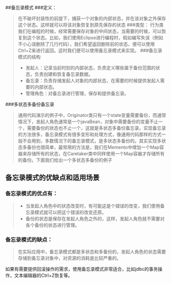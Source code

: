##备忘录模式
###定义：
> 在不破坏封装性的前提下，捕获一个对象的内部状态，并在该对象之外保存这个状态。这样就可以将该对象恢复到原先保存的状态
###类型：
> 行为类
我们在编程的时候，经常需要保存对象的中间状态，当需要的时候，可以恢复到这个状态。比如，我们使用Eclipse进行编程时，假如编写失误（例如不小心误删除了几行代码），我们希望返回删除前的状态，便可以使用Ctrl+Z来进行返回。这时我们便可以使用备忘录模式来实现。
###备忘录模式的结构
>* 发起人：记录当前时刻的内部状态，负责定义哪些属于备份范围的状态，负责创建和恢复备忘录数据。
>* 备忘录：负责存储发起人对象的内部状态，在需要的时候提供发起人需要的内部状态。
>* 管理角色：对备忘录进行管理，保存和提供备忘录。

###多状态多备份备忘录
> 通用代码演示的例子中，Originator类只有一个state变量需要备份，而通常情况下，发起人角色通常是一个javaBean，对象中需要备份的变量不止一个，需要备份的状态也不止一个，这就是多状态多备份备忘录。实现备忘录的方法很多，备忘录模式有很多变形和处理方式，像通用代码那样的方式一般不会用到，多数情况下的备忘录模式，是多状态多备份的。其实实现多状态多备份也很简单，最常用的方法是，我们在Memento中增加一个Map容器来存储所有的状态，在Caretaker类中同样使用一个Map容器才存储所有的备份。下面我们给出一个多状态多备份的例子

## 备忘录模式的优缺点和适用场景
### 备忘录模式的优点有：
>* 当发起人角色中的状态改变时，有可能这是个错误的改变，我们使用备忘录模式就可以把这个错误的改变还原。
>* 备份的状态是保存在发起人角色之外的，这样，发起人角色就不需要对各个备份的状态进行管理。
### 备忘录模式的缺点：
> 在实际应用中，备忘录模式都是多状态和多备份的，发起人角色的状态需要存储到备忘录对象中，对资源的消耗是比较严重的。

如果有需要提供回滚操作的需求，使用备忘录模式非常适合，比如jdbc的事务操作，文本编辑器的Ctrl+Z恢复等。

